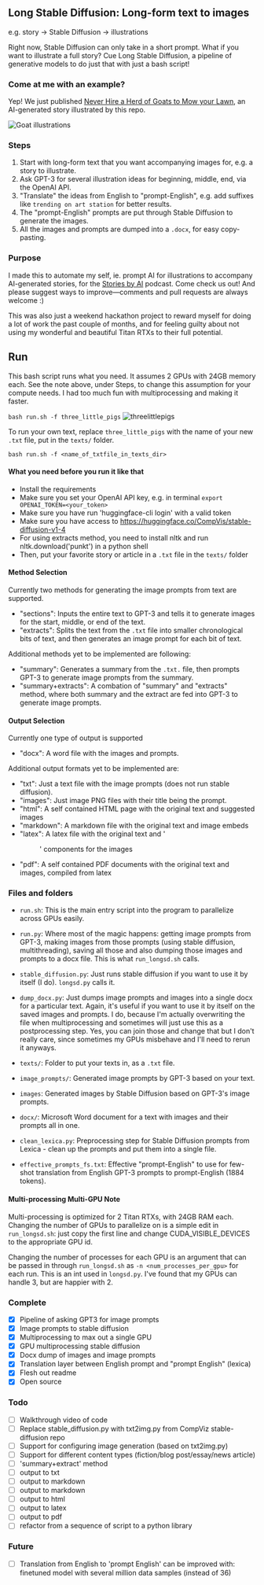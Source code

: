 ## Long Stable Diffusion: Long-form text to images
e.g. story -> Stable Diffusion -> illustrations

Right now, Stable Diffusion can only take in a short prompt. What if you want to illustrate a full story? Cue Long Stable Diffusion, a pipeline of generative models to do just that with just a bash script!

### Come at me with an example?
Yep! We just published [Never Hire a Herd of Goats to Mow your Lawn](https://storiesby.ai/p/never-hire-a-herd-of-goats-to-mow), an AI-generated story illustrated by this repo.

![Goat illustrations](https://user-images.githubusercontent.com/2941408/188747682-a751e2be-554e-4d05-ac08-a557d04b221a.png)

### Steps
1. Start with long-form text that you want accompanying images for, e.g. a story to illustrate.
2. Ask GPT-3 for several illustration ideas for beginning, middle, end, via the OpenAI API.
3. "Translate" the ideas from English to "prompt-English", e.g. add suffixes like `trending on art station` for better results.
4. The "prompt-English" prompts are put through Stable Diffusion to generate the images.
5. All the images and prompts are dumped into a `.docx`, for easy copy-pasting.

### Purpose
I made this to automate my self, ie. prompt AI for illustrations to accompany AI-generated stories, for the [Stories by AI](https://storiesby.ai/) podcast. Come check us out! And please suggest ways to improve—comments and pull requests are always welcome :)

This was also just a weekend hackathon project to reward myself for doing a lot of work the past couple of months, and for feeling guilty about not using my wonderful and beautiful Titan RTXs to their full potential.

## Run
This bash script runs what you need. It assumes 2 GPUs with 24GB memory each. See the note above, under Steps, to change this assumption for your compute needs. I had too much fun with multiprocessing and making it faster.

`bash run.sh -f three_little_pigs`
![threelittlepigs](https://user-images.githubusercontent.com/2941408/188760072-9765b085-1763-466e-8944-d4b9ecbb755b.png)

To run your own text, replace `three_little_pigs` with the name of your new `.txt` file, put in the `texts/` folder.

`bash run.sh -f <name_of_txtfile_in_texts_dir>`

#### What you need before you run it like that
- Install the requirements
- Make sure you set your OpenAI API key, e.g. in terminal `export OPENAI_TOKEN=<your_token>`
- Make sure you have run 'huggingface-cli login' with a valid token
- Make sure you have access to https://huggingface.co/CompVis/stable-diffusion-v1-4
- For using extracts method, you need to install nltk and run nltk.download('punkt') in a python shell
- Then, put your favorite story or article in a `.txt` file in the `texts/` folder

#### Method Selection
Currently two methods for generating the image prompts from text are supported.
- "sections": Inputs the entire text to GPT-3 and tells it to generate images for the start, middle, or end of the text.
- "extracts": Splits the text from the `.txt` file into smaller chronological bits of text, and then generates an image prompt for each bit of text.

Additional methods yet to be implemented are following:
- "summary": Generates a summary from the `.txt.` file, then prompts GPT-3 to generate image prompts from the summary.
- "summary+extracts": A combation of "summary" and "extracts" method, where both summary and the extract are fed into GPT-3 to generate image prompts.

#### Output Selection
Currently one type of output is supported
- "docx": A word file with the images and prompts.

Additional output formats yet to be implemented are:
- "txt": Just a text file with the image prompts (does not run stable diffusion).
- "images": Just image PNG files with their title being the prompt.
- "html": A self contained HTML page with the original text and suggested images
- "markdown": A markdown file with the original text and image embeds
- "latex": A latex file with the original text and '<figure>' components for the images
- "pdf": A self contained PDF documents with the original text and images, compiled from latex


### Files and folders
- `run.sh`: This is the main entry script into the program to parallelize across GPUs easily.
- `run.py`: Where most of the magic happens: getting image prompts from GPT-3, making images from those prompts (using stable diffusion, multithreading), saving all those and also dumping those images and prompts to a docx file. This is what `run_longsd.sh` calls.
- `stable_diffusion.py`: Just runs stable diffusion if you want to use it by itself (I do). `longsd.py` calls it.
- `dump_docx.py`: Just dumps image prompts and images into a single docx for a particular text. Again, it's useful if you want to use it by itself on the saved images and prompts. I do, because I'm actually overwriting the file when multiprocessing and sometimes will just use this as a postprocessing step. Yes, you can join those and change that but I don't really care, since sometimes my GPUs misbehave and I'll need to rerun it anyways.

- `texts/`: Folder to put your texts in, as a `.txt` file.
- `image_prompts/`: Generated image prompts by GPT-3 based on your text.
- `images`: Generated images by Stable Diffusion based on GPT-3's image prompts.
- `docx/`: Microsoft Word document for a text with images and their prompts all in one.

- `clean_lexica.py`: Preprocessing step for Stable Diffusion prompts from Lexica - clean up the prompts and put them into a single file.
- `effective_prompts_fs.txt`: Effective "prompt-English" to use for few-shot translation from English GPT-3 prompts to prompt-English (1884 tokens).

#### Multi-processing Multi-GPU Note
Multi-processing is optimized for 2 Titan RTXs, with 24GB RAM each. Changing the number of GPUs to parallelize on is a simple edit in `run_longsd.sh`: just copy the first line and change CUDA_VISIBLE_DEVICES to the appropriate GPU id.

Changing the number of processes for each GPU is an argument that can be passed in through `run_longsd.sh` as `-n <num_processes_per_gpu>` for each run. This is an int used in `longsd.py`. I've found that my GPUs can handle 3, but are happier with 2.


### Complete
- [x] Pipeline of asking GPT3 for image prompts
- [x] Image prompts to stable diffusion
- [x] Multiprocessing to max out a single GPU
- [x] GPU multiprocessing stable diffusion
- [x] Docx dump of images and image prompts
- [x] Translation layer between English prompt and "prompt English" (lexica)
- [x] Flesh out readme
- [x] Open source

### Todo
- [ ] Walkthrough video of code
- [ ] Replace stable_diffusion.py with txt2img.py from CompViz stable-diffusion repo
- [ ] Support for configuring image generation (based on txt2img.py)
- [ ] Support for different content types (fiction/blog post/essay/news article)
- [ ] 'summary+extract' method
- [ ] output to txt
- [ ] output to markdown
- [ ] output to markdown
- [ ] output to html
- [ ] output to latex
- [ ] output to pdf
- [ ] refactor from a sequence of script to a python library

### Future
- [ ] Translation from English to 'prompt English' can be improved with: finetuned model with several million data samples (instead of 36)
